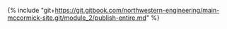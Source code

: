{% include "git+https://git.gitbook.com/northwestern-engineering/main-mccormick-site.git/module_2/publish-entire.md" %}


